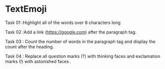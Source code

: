 # TextEmoji

Task 01 :Highlight all of the words over 8 characters long

Task 02  :Add a link (https://google.com) after the paragraph tag.

Task 03 : Count the number of words in the paragraph tag and display the count after the heading.

Task 04 : Replace all question marks (?) with thinking faces and exclamation marks (!) with astonished faces .

